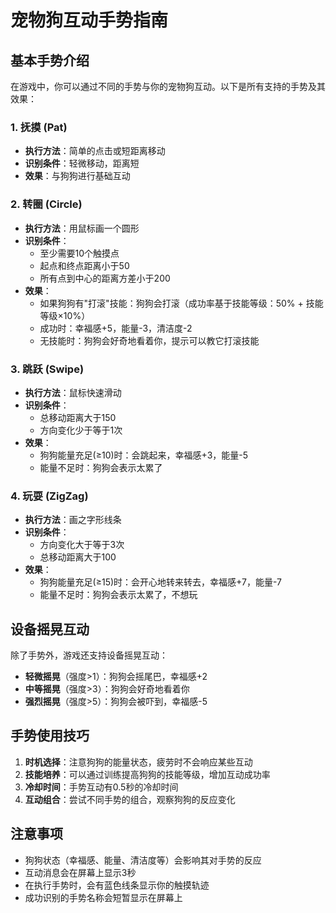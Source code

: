 # 宠物狗互动手势指南

## 基本手势介绍

在游戏中，你可以通过不同的手势与你的宠物狗互动。以下是所有支持的手势及其效果：

### 1. 抚摸 (Pat)
- **执行方法**：简单的点击或短距离移动
- **识别条件**：轻微移动，距离短
- **效果**：与狗狗进行基础互动

### 2. 转圈 (Circle)
- **执行方法**：用鼠标画一个圆形
- **识别条件**：
  - 至少需要10个触摸点
  - 起点和终点距离小于50
  - 所有点到中心的距离方差小于200
- **效果**：
  - 如果狗狗有"打滚"技能：狗狗会打滚（成功率基于技能等级：50% + 技能等级×10%）
  - 成功时：幸福感+5，能量-3，清洁度-2
  - 无技能时：狗狗会好奇地看着你，提示可以教它打滚技能

### 3. 跳跃 (Swipe)
- **执行方法**：鼠标快速滑动
- **识别条件**：
  - 总移动距离大于150
  - 方向变化少于等于1次
- **效果**：
  - 狗狗能量充足(≥10)时：会跳起来，幸福感+3，能量-5
  - 能量不足时：狗狗会表示太累了

### 4. 玩耍 (ZigZag)
- **执行方法**：画之字形线条
- **识别条件**：
  - 方向变化大于等于3次
  - 总移动距离大于100
- **效果**：
  - 狗狗能量充足(≥15)时：会开心地转来转去，幸福感+7，能量-7
  - 能量不足时：狗狗会表示太累了，不想玩

## 设备摇晃互动

除了手势外，游戏还支持设备摇晃互动：

- **轻微摇晃**（强度>1）：狗狗会摇尾巴，幸福感+2
- **中等摇晃**（强度>3）：狗狗会好奇地看着你
- **强烈摇晃**（强度>5）：狗狗会被吓到，幸福感-5

## 手势使用技巧

1. **时机选择**：注意狗狗的能量状态，疲劳时不会响应某些互动
2. **技能培养**：可以通过训练提高狗狗的技能等级，增加互动成功率
3. **冷却时间**：手势互动有0.5秒的冷却时间
4. **互动组合**：尝试不同手势的组合，观察狗狗的反应变化

## 注意事项

- 狗狗状态（幸福感、能量、清洁度等）会影响其对手势的反应
- 互动消息会在屏幕上显示3秒
- 在执行手势时，会有蓝色线条显示你的触摸轨迹
- 成功识别的手势名称会短暂显示在屏幕上
